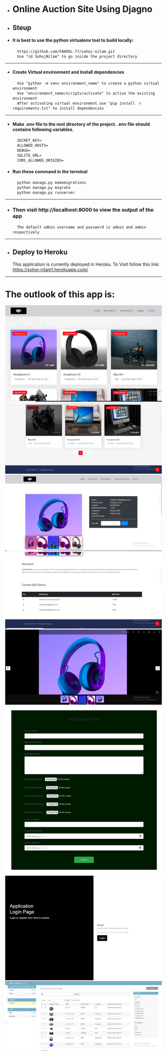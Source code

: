- # Online Auction Site Using Djagno
- ## Steup
- #### It is best to use the python virtualenv tool to build locally:
  
        https://github.com/FAKRUL-77/sohoj-nilam.git
        Use "cd SohojNilam" to go inside the project directory   
---
- #### Create Virtual environment and Install dependencies
        Use "python -m venv environment_neme" to create a python virtual environment
        Use "environment_neme/scripts/activate" to active the existing environment
        After activating virtual environment use "pip install -r requirements.txt" to install dependencies
---
- #### Make .env file to the root directory of the project. .env file should contains following variables.
        SECRET_KEY=
        ALLOWED_HOSTS=
        DEBUG=
        SQLITE_URL=
        CORS_ALLOWED_ORIGINS=
- #### Run these command in the terminal
        python manage.py makemigrations
        python manage.py migrate
        python manage.py runserver
---
- ### Then visit http://localhost:8000 to view the output of the app
        The default admin username and password is admin and admin respectively
---
- ## Deploy to Heroku
  This application is currently deployed in Heroku.
  To Visit follow this link: https://sohoj-nilam1.herokuapp.com/
  
--- 
# The outlook of this app is:
  ![](static/img/outlook/home1.png)
  ![](static/img/outlook/home2.png)
  ![](static/img/outlook/product_detail_1.png)
  ![](static/img/outlook/product_detail_2.png)
  ![](static/img/outlook/product_image_preview.png)
  ![](static/img/outlook/add_product_form.png)
  ![](static/img/outlook/login.png)
  ![](static/img/outlook/admin1.png)
  